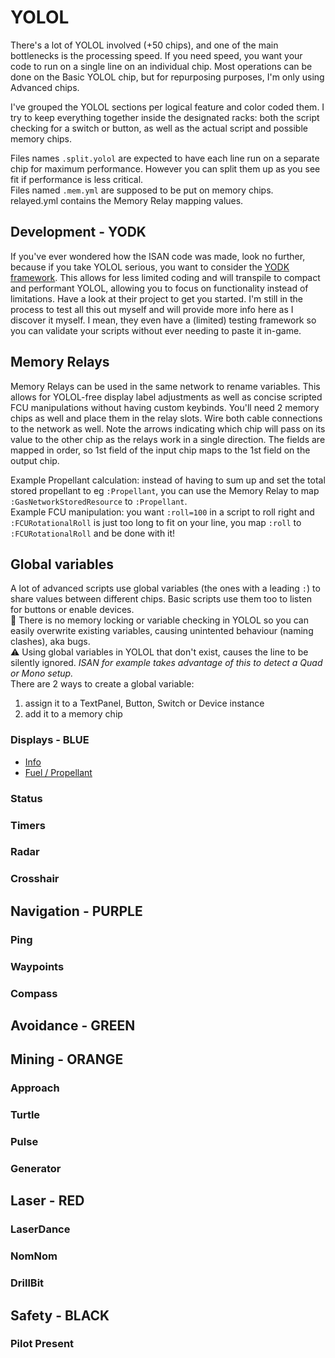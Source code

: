 # YOLOL
There's a lot of YOLOL involved (+50 chips), and one of the main bottlenecks is the processing speed.
If you need speed, you want your code to run on a single line on an individual chip.  Most operations can be done on the Basic YOLOL chip, but for repurposing purposes, I'm only using Advanced chips.

I've grouped the YOLOL sections per logical feature and color coded them.  I try to keep everything together inside the designated racks: both the script checking for a switch or button, as well as the actual script and possible memory chips.

Files names `.split.yolol` are expected to have each line run on a separate chip for maximum performance.  However you can split them up as you see fit if performance is less critical.  
Files named `.mem.yml` are supposed to be put on memory chips.  
relayed.yml contains the Memory Relay mapping values.

## Development - YODK
If you've ever wondered how the ISAN code was made, look no further, because if you take YOLOL serious, you want to consider the [YODK framework][1].  This allows for less limited coding and will transpile to compact and performant YOLOL, allowing you to focus on functionality instead of limitations.  Have a look at their project to get you started.  I'm still in the process to test all this out myself and will provide more info here as I discover it myself.  I mean, they even have a (limited) testing framework so you can validate your scripts without ever needing to paste it in-game.

## Memory Relays
Memory Relays can be used in the same network to rename variables.  This allows for YOLOL-free display label adjustments as well as concise scripted FCU manipulations without having custom keybinds.  You'll need 2 memory chips as well and place them in the relay slots.  Wire both cable connections to the network as well.  Note the arrows indicating which chip will pass on its value to the other chip as the relays work in a single direction.  The fields are mapped in order, so 1st field of the input chip maps to the 1st field on the output chip.

Example Propellant calculation: instead of having to sum up and set the total stored propellant to eg `:Propellant`, you can use the Memory Relay to map `:GasNetworkStoredResource` to `:Propellant`.  
Example FCU manipulation: you want `:roll=100` in a script to roll right and `:FCURotationalRoll` is just too long to fit on your line, you map `:roll` to `:FCURotationalRoll` and be done with it!

## Global variables
A lot of advanced scripts use global variables (the ones with a leading `:`) to share values between different chips.  Basic scripts use them too to listen for buttons or enable devices.  
🐛 There is no memory locking  or variable checking in YOLOL so you can easily overwrite existing variables, causing unintented behaviour (naming clashes), aka bugs.  
⚠️ Using global variables in YOLOL that don't exist, causes the line to be silently ignored.  _ISAN for example takes advantage of this to detect a Quad or Mono setup._  
There are 2 ways to create a global variable:
1. assign it to a TextPanel, Button, Switch or Device instance
2. add it to a memory chip

### Displays - BLUE

- [Info](info.yolol)
- [Fuel / Propellant](fuel.yolol)
### Status
### Timers
### Radar
### Crosshair

## Navigation - PURPLE

### Ping
### Waypoints
### Compass

## Avoidance - GREEN

## Mining - ORANGE

### Approach
### Turtle
### Pulse
### Generator

## Laser - RED

### LaserDance
### NomNom
### DrillBit

## Safety - BLACK

### Pilot Present

[1]: https://github.com/dbaumgarten/yodk
